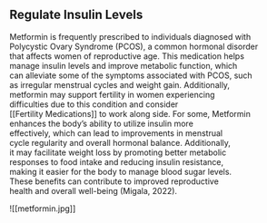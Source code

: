 
## Regulate Insulin Levels

Metformin is frequently prescribed to individuals diagnosed with  
Polycystic Ovary Syndrome (PCOS), a common hormonal disorder  
that affects women of reproductive age. This medication helps  
manage insulin levels and improve metabolic function, which  
can alleviate some of the symptoms associated with PCOS, such  
as irregular menstrual cycles and weight gain. Additionally,  
metformin may support fertility in women experiencing  
difficulties due to this condition and consider  
[[Fertility Medications]] to work along side. For some, Metformin  
enhances the body’s ability to utilize insulin more  
effectively, which can lead to improvements in menstrual  
cycle regularity and overall hormonal balance. Additionally,  
it may facilitate weight loss by promoting better metabolic  
responses to food intake and reducing insulin resistance,  
making it easier for the body to manage blood sugar levels.  
These benefits can contribute to improved reproductive  
health and overall well-being (Migala, 2022).

![[metformin.jpg]]
